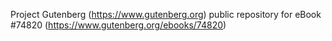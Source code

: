Project Gutenberg (https://www.gutenberg.org) public repository for
eBook #74820 (https://www.gutenberg.org/ebooks/74820)
